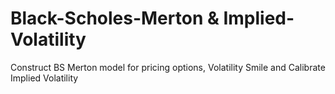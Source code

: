 # Black-Scholes-Merton & Implied-Volatility
Construct BS Merton model for pricing options, Volatility Smile and Calibrate Implied Volatility
